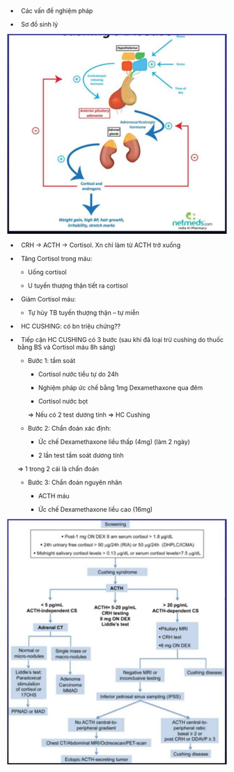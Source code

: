 -   Các vấn đề nghiệm pháp
  
-   Sơ đồ sinh lý
  
![444](../../../200%20Files/image/image/Bu%E1%BB%95i%208%20-%20H%E1%BB%87%20Tim%20m%E1%BA%A1ch%20-%20H%E1%BB%87%20n%E1%BB%99i%20ti%E1%BA%BFt-1687397694882.jpeg)
  
-   CRH -> ACTH -> Cortisol. Xn chỉ làm từ ACTH trở xuống
  
-   Tăng Cortisol trong máu:
  
	- Uống cortisol
  
	- U tuyến thượng thận tiết ra cortisol
  
-   Giảm Cortisol máu:
  
	- Tự hủy TB tuyến thượng thận – tự miễn
  
-   HC CUSHING: có bn triệu chứng??
  
-   Tiếp cận HC CUSHING có 3 bước (sau khi đã loại trừ cushing do thuốc bằng BS và Cortisol máu 8h sáng)
  
	- Bước 1: tầm soát
  
		- Cortisol nước tiểu tự do 24h
  
		- Nghiệm pháp ức chế bằng 1mg Dexamethaxone qua đêm
  
		- Cortisol nước bọt
  
		=> Nếu có 2 test dương tính => HC Cushing
  
	- Bước 2: Chẩn đoán xác định:
  
		- Ức chế Dexamethaxone liều thấp (4mg) (làm 2 ngày)
  
		- 2 lần test tầm soát dương tính
  
	=> 1 trong 2 cái là chẩn đoán
  
	- Bước 3: Chẩn đoán nguyên nhân
  
		- ACTH máu
  
		- Ức chế Dexamethaxone liều cao (16mg)
  
![444](../../../200%20Files/image/image/Bu%E1%BB%95i%208%20-%20H%E1%BB%87%20Tim%20m%E1%BA%A1ch%20-%20H%E1%BB%87%20n%E1%BB%99i%20ti%E1%BA%BFt-1687397745178.jpeg)
  

  

  
